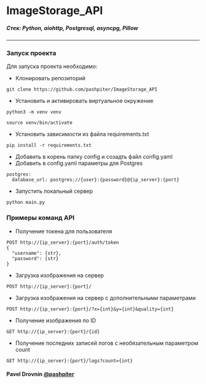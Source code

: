# ImageStorage_API


##### Стек: Python, aiohttp, Postgresql, asyncpg, Pillow
***

### Запуск проекта
Для запуска проекта необходимо: 
* Клонировать репозиторий
```
git clone https://github.com/pashpiter/ImageStorage_API
```
* Установить и активировать виртуальное окружение
```
python3 -m venv venv
```
```
source venv/bin/activate
```
* Установить зависимости из файла requirements.txt
```
pip install -r requirements.txt
```
* Добавить в корень папку config и созадть файл config.yaml
* Добавить в config.yaml параметры для Postgres
```
postgres:
  database_url: postgres://{user}:{password}@{ip_server}:{port}
```
* Запустить локальный сервер
```
python main.py
```

### Примеры команд API
* Получение токена для пользователя
```
POST http://{ip_server}:{port}/auth/token
{
  "username": {str},
  "password": {str}
}
```
* Загрузка изображения на сервер
```
POST http://{ip_server}:{port}/
```
* Загрузка изображения на сервер c дополнительными параметрами
```
POST http://{ip_server}:{port}/?x={int}&y={int}&quality={int}
```
* Получение изображения по ID
```
GET http://{ip_server}:{port}/{id}
```
* Получение последних записей логов с необязательным параметром count
```
GET http://{ip_server}:{port}/logs?count={int}
```

#### Pavel Drovnin [@pashpiter](http://t.me/pashpiter)
